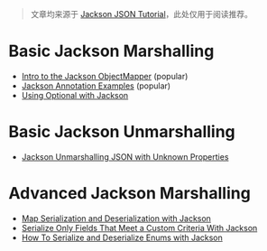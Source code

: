 > 文章均来源于 [Jackson JSON Tutorial](https://www.baeldung.com/jackson)，此处仅用于阅读推荐。

# Basic Jackson Marshalling

- [Intro to the Jackson ObjectMapper](https://www.baeldung.com/jackson-object-mapper-tutorial) (popular)
- [Jackson Annotation Examples](https://www.baeldung.com/jackson-annotations) (popular)
- [Using Optional with Jackson](https://www.baeldung.com/jackson-optional)

# Basic Jackson Unmarshalling

- [Jackson Unmarshalling JSON with Unknown Properties](https://www.baeldung.com/jackson-deserialize-json-unknown-properties)

# Advanced Jackson Marshalling

- [Map Serialization and Deserialization with Jackson](https://www.baeldung.com/jackson-map)
- [Serialize Only Fields That Meet a Custom Criteria With Jackson](https://www.baeldung.com/jackson-serialize-field-custom-criteria)
- [How To Serialize and Deserialize Enums with Jackson](https://www.baeldung.com/jackson-serialize-enums)